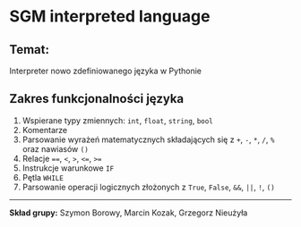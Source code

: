 # SGM interpreted language

## Temat:
Interpreter nowo zdefiniowanego języka w Pythonie

## Zakres funkcjonalności języka

1. Wspierane typy zmiennych: `int`, `float`, `string`, `bool`
2. Komentarze
3. Parsowanie wyrażeń matematycznych składających się z `+`, `-`, `*`, `/`, `%` oraz nawiasów `()`
4. Relacje `==`, `<`, `>`, `<=`, `>=` 
5. Instrukcje warunkowe `IF`
6. Pętla `WHILE`
7. Parsowanie operacji logicznych złożonych z `True`, `False`, `&&`, `||`, `!`, `()`

---
**Skład grupy:** Szymon Borowy, Marcin Kozak, Grzegorz Nieużyła


